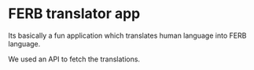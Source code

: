 # FERB translator app
Its basically a fun application which translates human language into FERB language.
<p>We used an API to fetch the translations.</p>
